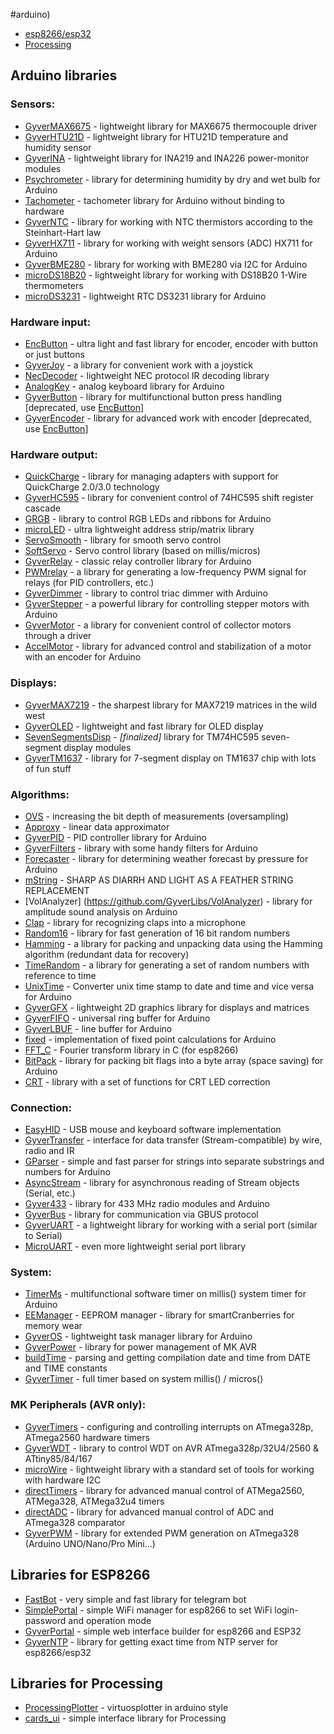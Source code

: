#arduino)
- [esp8266/esp32](#esp)
- [Processing](#processing)

<a id="arduino"></a>
## Arduino libraries
### Sensors:
- [GyverMAX6675](https://github.com/GyverLibs/GyverMAX6675) - lightweight library for MAX6675 thermocouple driver
- [GyverHTU21D](https://github.com/GyverLibs/GyverHTU21D) - lightweight library for HTU21D temperature and humidity sensor
- [GyverINA](https://github.com/GyverLibs/GyverINA) - lightweight library for INA219 and INA226 power-monitor modules
- [Psychrometer](https://github.com/GyverLibs/Psychrometer) - library for determining humidity by dry and wet bulb for Arduino
- [Tachometer](https://github.com/GyverLibs/Tachometer) - tachometer library for Arduino without binding to hardware
- [GyverNTC](https://github.com/GyverLibs/GyverNTC) - library for working with NTC thermistors according to the Steinhart-Hart law
- [GyverHX711](https://github.com/GyverLibs/GyverHX711) - library for working with weight sensors (ADC) HX711 for Arduino
- [GyverBME280](https://github.com/GyverLibs/GyverBME280) - library for working with BME280 via I2C for Arduino
- [microDS18B20](https://github.com/GyverLibs/microDS18B20) - lightweight library for working with DS18B20 1-Wire thermometers
- [microDS3231](https://github.com/GyverLibs/microDS3231) - lightweight RTC DS3231 library for Arduino

### Hardware input:
- [EncButton](https://github.com/GyverLibs/EncButton) - ultra light and fast library for encoder, encoder with button or just buttons
- [GyverJoy](https://github.com/GyverLibs/GyverJoy) - a library for convenient work with a joystick
- [NecDecoder](https://github.com/GyverLibs/NecDecoder) - lightweight NEC protocol IR decoding library
- [AnalogKey](https://github.com/GyverLibs/AnalogKey) - analog keyboard library for Arduino
- [GyverButton](https://github.com/GyverLibs/GyverButton) - library for multifunctional button press handling [deprecated, use [EncButton](https://github.com/GyverLibs/EncButton)]
- [GyverEncoder](https://github.com/GyverLibs/GyverEncoder) - library for advanced work with encoder [deprecated, use [EncButton](https://github.com/GyverLibs/EncButton)]

### Hardware output:
- [QuickCharge](https://github.com/GyverLibs/QuickCharge) - library for managing adapters with support for QuickCharge 2.0/3.0 technology
- [GyverHC595](https://github.com/GyverLibs/GyverHC595) - library for convenient control of 74HC595 shift register cascade
- [GRGB](https://github.com/GyverLibs/GRGB) - library to control RGB LEDs and ribbons for Arduino
- [microLED](https://github.com/GyverLibs/microLED) - ultra lightweight address strip/matrix library
- [ServoSmooth](https://github.com/GyverLibs/ServoSmooth) - library for smooth servo control
- [SoftServo](https://github.com/GyverLibs/SoftServo) - Servo control library (based on millis/micros)
- [GyverRelay](https://github.com/GyverLibs/GyverRelay) - classic relay controller library for Arduino
- [PWMrelay](https://github.com/GyverLibs/PWMrelay) - a library for generating a low-frequency PWM signal for relays (for PID controllers, etc.)
- [GyverDimmer](https://github.com/GyverLibs/GyverDimmer) - library to control triac dimmer with Arduino
- [GyverStepper](https://github.com/GyverLibs/GyverStepper) - a powerful library for controlling stepper motors with Arduino
- [GyverMotor](https://github.com/GyverLibs/GyverMotor) - a library for convenient control of collector motors through a driver
- [AccelMotor](https://github.com/GyverLibs/AccelMotor) - library for advanced control and stabilization of a motor with an encoder for Arduino

### Displays:
- [GyverMAX7219](https://github.com/GyverLibs/GyverMAX7219) - the sharpest library for MAX7219 matrices in the wild west
- [GyverOLED](https://github.com/GyverLibs/GyverOLED) - lightweight and fast library for OLED display
- [SevenSegmentsDisp](https://github.com/GyverLibs/SevenSegmentsDisp) - *[finalized]* library for TM74HC595 seven-segment display modules
- [GyverTM1637](https://github.com/GyverLibs/GyverTM1637) - library for 7-segment display on TM1637 chip with lots of fun stuff

### Algorithms:
- [OVS](https://github.com/GyverLibs/OVS) - increasing the bit depth of measurements (oversampling)
- [Approxy](https://github.com/GyverLibs/Approxy) - linear data approximator
- [GyverPID](https://github.com/GyverLibs/GyverPID) - PID controller library for Arduino
- [GyverFilters](https://github.com/GyverLibs/GyverFilters) - library with some handy filters for Arduino
- [Forecaster](https://github.com/GyverLibs/Forecaster) - library for determining weather forecast by pressure for Arduino
- [mString](https://github.com/GyverLibs/mString) - SHARP AS DIARRH AND LIGHT AS A FEATHER STRING REPLACEMENT
- [VolAnalyzer] (https://github.com/GyverLibs/VolAnalyzer) - library for amplitude sound analysis on Arduino
- [Clap](https://github.com/GyverLibs/Clap) - library for recognizing claps into a microphone
- [Random16](https://github.com/GyverLibs/Random16) - library for fast generation of 16 bit random numbers
- [Hamming](https://github.com/GyverLibs/Hamming) - a library for packing and unpacking data using the Hamming algorithm (redundant data for recovery)
- [TimeRandom](https://github.com/GyverLibs/TimeRandom) - a library for generating a set of random numbers with reference to time
- [UnixTime](https://github.com/GyverLibs/UnixTime) - Converter unix time stamp to date and time and vice versa for Arduino
- [GyverGFX](https://github.com/GyverLibs/GyverGFX) - lightweight 2D graphics library for displays and matrices
- [GyverFIFO](https://github.com/GyverLibs/GyverFIFO) - universal ring buffer for Arduino
- [GyverLBUF](https://github.com/GyverLibs/GyverLBUF) - line buffer for Arduino
- [fixed](https://github.com/GyverLibs/fixed) - implementation of fixed point calculations for Arduino
- [FFT_C](https://github.com/GyverLibs/FFT_C) - Fourier transform library in C (for esp8266)
- [BitPack](https://github.com/GyverLibs/BitPack) - library for packing bit flags into a byte array (space saving) for Arduino
- [CRT](https://github.com/GyverLibs/CRT) - library with a set of functions for CRT LED correction

### Connection:
- [EasyHID](https://github.com/GyverLibs/EasyHID) - USB mouse and keyboard software implementation
- [GyverTransfer](https://github.com/GyverLibs/GyverTransfer) - interface for data transfer (Stream-compatible) by wire, radio and IR
- [GParser](https://github.com/GyverLibs/GParser) - simple and fast parser for strings into separate substrings and numbers for Arduino
- [AsyncStream](https://github.com/GyverLibs/AsyncStream) - library for asynchronous reading of Stream objects (Serial, etc.)
- [Gyver433](https://github.com/GyverLibs/Gyver433) - library for 433 MHz radio modules and Arduino
- [GyverBus](https://github.com/GyverLibs/GyverBus) - library for communication via GBUS protocol
- [GyverUART](https://github.com/GyverLibs/GyverUART) - a lightweight library for working with a serial port (similar to Serial)
- [MicroUART](https://github.com/GyverLibs/MicroUART) - even more lightweight serial port library

### System:
- [TimerMs](https://github.com/GyverLibs/TimerMs) - multifunctional software timer on millis() system timer for Arduino
- [EEManager](https://github.com/GyverLibs/EEManager) - EEPROM manager - library for smartCranberries for memory wear
- [GyverOS](https://github.com/GyverLibs/GyverOS) - lightweight task manager library for Arduino
- [GyverPower](https://github.com/GyverLibs/GyverPower) - library for power management of MK AVR
- [buildTime](https://github.com/GyverLibs/buildTime) - parsing and getting compilation date and time from DATE and TIME constants
- [GyverTimer](https://github.com/GyverLibs/GyverTimer) - full timer based on system millis() / micros()

### MK Peripherals (AVR only):
- [GyverTimers](https://github.com/GyverLibs/GyverTimers) - configuring and controlling interrupts on ATmega328p, ATmega2560 hardware timers
- [GyverWDT](https://github.com/GyverLibs/GyverWDT) - library to control WDT on AVR ATmega328p/32U4/2560 & ATtiny85/84/167
- [microWire](https://github.com/GyverLibs/microWire) - lightweight library with a standard set of tools for working with hardware I2C
- [directTimers](https://github.com/GyverLibs/directTimers) - library for advanced manual control of ATMega2560, ATMega328, ATMega32u4 timers
- [directADC](https://github.com/GyverLibs/directADC) - library for advanced manual control of ADC and ATmega328 comparator
- [GyverPWM](https://github.com/GyverLibs/GyverPWM) - library for extended PWM generation on ATmega328 (Arduino UNO/Nano/Pro Mini...)

<a id="esp"></a>
## Libraries for ESP8266
- [FastBot](https://github.com/GyverLibs/FastBot) - very simple and fast library for telegram bot
- [SimplePortal](https://github.com/GyverLibs/SimplePortal) - simple WiFi manager for esp8266 to set WiFi login-password and operation mode
- [GyverPortal](https://github.com/GyverLibs/GyverPortal) - simple web interface builder for esp8266 and ESP32
- [GyverNTP](https://github.com/GyverLibs/GyverNTP) - library for getting exact time from NTP server for esp8266/esp32

<a id="processing"></a>
## Libraries for Processing
- [ProcessingPlotter](https://github.com/GyverLibs/ProcessingPlotter) - virtuosplotter in arduino style
- [cards_ui](https://github.com/GyverLibs/cards_ui) - simple interface library for Processing